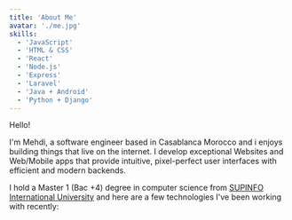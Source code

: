 ```yaml
---
title: 'About Me'
avatar: './me.jpg'
skills:
  - 'JavaScript'
  - 'HTML & CSS'
  - 'React'
  - 'Node.js'
  - 'Express'
  - 'Laravel'
  - 'Java + Android'
  - 'Python + Django'
---
```


Hello!  

I'm Mehdi, a software engineer based in Casablanca Morocco and i enjoys building things that live on the internet. I develop exceptional Websites and Web/Mobile apps that provide intuitive, pixel-perfect user interfaces with efficient and modern backends.

I hold a Master 1 (Bac +4) degree in computer science from [SUPINFO International University](https://www.supinfo.com/) and here are a few technologies I've been working with recently: